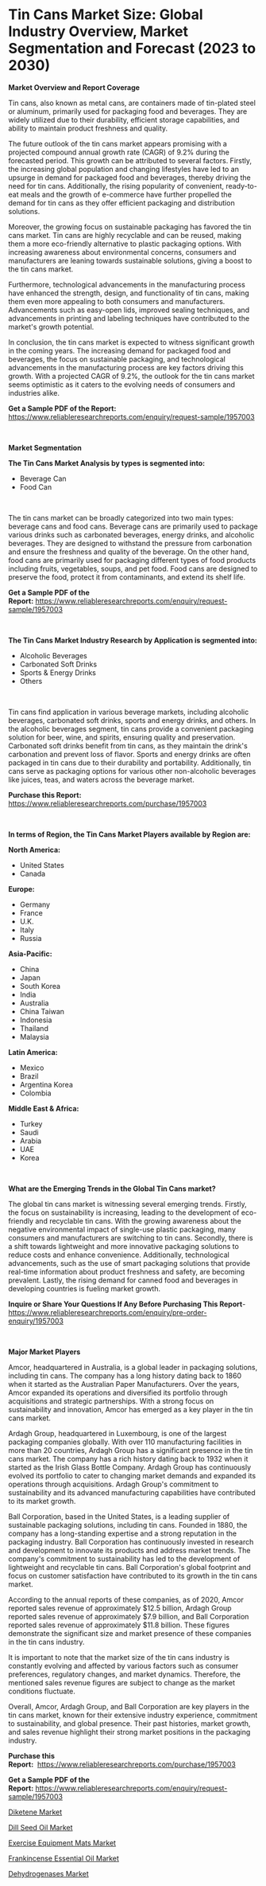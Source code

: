 <p><h1>Tin Cans Market Size: Global Industry Overview, Market Segmentation and Forecast (2023 to 2030)</h1></p><p><strong>Market Overview and Report Coverage</strong></p>
<p><p>Tin cans, also known as metal cans, are containers made of tin-plated steel or aluminum, primarily used for packaging food and beverages. They are widely utilized due to their durability, efficient storage capabilities, and ability to maintain product freshness and quality.</p><p>The future outlook of the tin cans market appears promising with a projected compound annual growth rate (CAGR) of 9.2% during the forecasted period. This growth can be attributed to several factors. Firstly, the increasing global population and changing lifestyles have led to an upsurge in demand for packaged food and beverages, thereby driving the need for tin cans. Additionally, the rising popularity of convenient, ready-to-eat meals and the growth of e-commerce have further propelled the demand for tin cans as they offer efficient packaging and distribution solutions.</p><p>Moreover, the growing focus on sustainable packaging has favored the tin cans market. Tin cans are highly recyclable and can be reused, making them a more eco-friendly alternative to plastic packaging options. With increasing awareness about environmental concerns, consumers and manufacturers are leaning towards sustainable solutions, giving a boost to the tin cans market.</p><p>Furthermore, technological advancements in the manufacturing process have enhanced the strength, design, and functionality of tin cans, making them even more appealing to both consumers and manufacturers. Advancements such as easy-open lids, improved sealing techniques, and advancements in printing and labeling techniques have contributed to the market's growth potential.</p><p>In conclusion, the tin cans market is expected to witness significant growth in the coming years. The increasing demand for packaged food and beverages, the focus on sustainable packaging, and technological advancements in the manufacturing process are key factors driving this growth. With a projected CAGR of 9.2%, the outlook for the tin cans market seems optimistic as it caters to the evolving needs of consumers and industries alike.</p></p>
<p><strong>Get a Sample PDF of the Report:</strong> <a href="https://www.reliableresearchreports.com/enquiry/request-sample/1957003">https://www.reliableresearchreports.com/enquiry/request-sample/1957003</a></p>
<p>&nbsp;</p>
<p><strong>Market Segmentation</strong></p>
<p><strong>The Tin Cans Market Analysis by types is segmented into:</strong></p>
<p><ul><li>Beverage Can</li><li>Food Can</li></ul></p>
<p>&nbsp;</p>
<p><p>The tin cans market can be broadly categorized into two main types: beverage cans and food cans. Beverage cans are primarily used to package various drinks such as carbonated beverages, energy drinks, and alcoholic beverages. They are designed to withstand the pressure from carbonation and ensure the freshness and quality of the beverage. On the other hand, food cans are primarily used for packaging different types of food products including fruits, vegetables, soups, and pet food. Food cans are designed to preserve the food, protect it from contaminants, and extend its shelf life.</p></p>
<p><strong>Get a Sample PDF of the Report:</strong>&nbsp;<a href="https://www.reliableresearchreports.com/enquiry/request-sample/1957003">https://www.reliableresearchreports.com/enquiry/request-sample/1957003</a></p>
<p>&nbsp;</p>
<p><strong>The Tin Cans Market Industry Research by Application is segmented into:</strong></p>
<p><ul><li>Alcoholic Beverages</li><li>Carbonated Soft Drinks</li><li>Sports & Energy Drinks</li><li>Others</li></ul></p>
<p>&nbsp;</p>
<p><p>Tin cans find application in various beverage markets, including alcoholic beverages, carbonated soft drinks, sports and energy drinks, and others. In the alcoholic beverages segment, tin cans provide a convenient packaging solution for beer, wine, and spirits, ensuring quality and preservation. Carbonated soft drinks benefit from tin cans, as they maintain the drink's carbonation and prevent loss of flavor. Sports and energy drinks are often packaged in tin cans due to their durability and portability. Additionally, tin cans serve as packaging options for various other non-alcoholic beverages like juices, teas, and waters across the beverage market.</p></p>
<p><strong>Purchase this Report:</strong>&nbsp; <a href="https://www.reliableresearchreports.com/purchase/1957003">https://www.reliableresearchreports.com/purchase/1957003</a></p>
<p>&nbsp;</p>
<p><strong>In terms of Region, the Tin Cans Market Players available by Region are:</strong></p>
<p>
    <p> <strong> North America: </strong>
        <ul>
            <li>United States</li>
            <li>Canada</li>
        </ul>
        </p> 
    <p> <strong> Europe: </strong>
        <ul>
            <li>Germany</li>
            <li>France</li>
            <li>U.K.</li>
            <li>Italy</li>
            <li>Russia</li>
        </ul>
        </p> 
    <p> <strong> Asia-Pacific: </strong>
        <ul>
            <li>China</li>
            <li>Japan</li>
            <li>South Korea</li>
            <li>India</li>
            <li>Australia</li>
            <li>China Taiwan</li>
            <li>Indonesia</li>
            <li>Thailand</li>
            <li>Malaysia</li>
        </ul>
        </p> 
    <p> <strong> Latin America: </strong>
        <ul>
            <li>Mexico</li>
            <li>Brazil</li>
            <li>Argentina Korea</li>
            <li>Colombia</li>
        </ul>
        </p> 
    <p> <strong> Middle East & Africa: </strong>
        <ul>
            <li>Turkey</li>
            <li>Saudi</li>
            <li>Arabia</li>
            <li>UAE</li>
            <li>Korea</li>
        </ul>
    </p>
    </p>
<p>&nbsp;</p>
<p><strong>What are the Emerging Trends in the Global Tin Cans market?</strong></p>
<p><p>The global tin cans market is witnessing several emerging trends. Firstly, the focus on sustainability is increasing, leading to the development of eco-friendly and recyclable tin cans. With the growing awareness about the negative environmental impact of single-use plastic packaging, many consumers and manufacturers are switching to tin cans. Secondly, there is a shift towards lightweight and more innovative packaging solutions to reduce costs and enhance convenience. Additionally, technological advancements, such as the use of smart packaging solutions that provide real-time information about product freshness and safety, are becoming prevalent. Lastly, the rising demand for canned food and beverages in developing countries is fueling market growth.</p></p>
<p><strong>Inquire or Share Your Questions If Any Before Purchasing This Report</strong>- <a href="https://www.reliableresearchreports.com/enquiry/pre-order-enquiry/1957003">https://www.reliableresearchreports.com/enquiry/pre-order-enquiry/1957003</a></p>
<p>&nbsp;</p>
<p><strong>Major Market Players</strong></p>
<p><p>Amcor, headquartered in Australia, is a global leader in packaging solutions, including tin cans. The company has a long history dating back to 1860 when it started as the Australian Paper Manufacturers. Over the years, Amcor expanded its operations and diversified its portfolio through acquisitions and strategic partnerships. With a strong focus on sustainability and innovation, Amcor has emerged as a key player in the tin cans market.</p><p>Ardagh Group, headquartered in Luxembourg, is one of the largest packaging companies globally. With over 110 manufacturing facilities in more than 20 countries, Ardagh Group has a significant presence in the tin cans market. The company has a rich history dating back to 1932 when it started as the Irish Glass Bottle Company. Ardagh Group has continuously evolved its portfolio to cater to changing market demands and expanded its operations through acquisitions. Ardagh Group's commitment to sustainability and its advanced manufacturing capabilities have contributed to its market growth.</p><p>Ball Corporation, based in the United States, is a leading supplier of sustainable packaging solutions, including tin cans. Founded in 1880, the company has a long-standing expertise and a strong reputation in the packaging industry. Ball Corporation has continuously invested in research and development to innovate its products and address market trends. The company's commitment to sustainability has led to the development of lightweight and recyclable tin cans. Ball Corporation's global footprint and focus on customer satisfaction have contributed to its growth in the tin cans market.</p><p>According to the annual reports of these companies, as of 2020, Amcor reported sales revenue of approximately $12.5 billion, Ardagh Group reported sales revenue of approximately $7.9 billion, and Ball Corporation reported sales revenue of approximately $11.8 billion. These figures demonstrate the significant size and market presence of these companies in the tin cans industry.</p><p>It is important to note that the market size of the tin cans industry is constantly evolving and affected by various factors such as consumer preferences, regulatory changes, and market dynamics. Therefore, the mentioned sales revenue figures are subject to change as the market conditions fluctuate.</p><p>Overall, Amcor, Ardagh Group, and Ball Corporation are key players in the tin cans market, known for their extensive industry experience, commitment to sustainability, and global presence. Their past histories, market growth, and sales revenue highlight their strong market positions in the packaging industry.</p></p>
<p><strong>Purchase this Report:</strong>&nbsp;&nbsp;<a href="https://www.reliableresearchreports.com/purchase/1957003">https://www.reliableresearchreports.com/purchase/1957003</a></p>
<p></p>
<p><strong>Get a Sample PDF of the Report:</strong>&nbsp;<a href="https://www.reliableresearchreports.com/enquiry/request-sample/1957003">https://www.reliableresearchreports.com/enquiry/request-sample/1957003</a></p>
<p><p><a href="https://github.com/dringals/Market-Research-Report-List-1/blob/main/diketene-market.md">Diketene Market</a></p><p><a href="https://github.com/tamvrosiya/Market-Research-Report-List-1/blob/main/dill-seed-oil-market.md">Dill Seed Oil Market</a></p><p><a href="https://github.com/gaydyna/Market-Research-Report-List-1/blob/main/exercise-equipment-mats-market.md">Exercise Equipment Mats Market</a></p><p><a href="https://github.com/amonskiyk/Market-Research-Report-List-1/blob/main/frankincense-essential-oil-market.md">Frankincense Essential Oil Market</a></p><p><a href="https://github.com/Paul14Anderson63/Market-Research-Report-List-1/blob/main/dehydrogenases-market.md">Dehydrogenases Market</a></p></p>